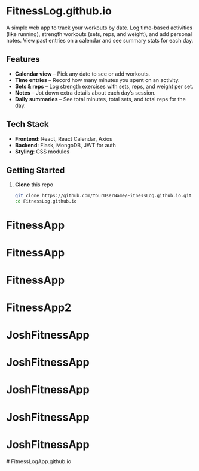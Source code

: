 # FitnessLog.github.io

A simple web app to track your workouts by date. Log time-based activities (like running), strength workouts (sets, reps, and weight), and add personal notes. View past entries on a calendar and see summary stats for each day.

## Features

- **Calendar view** – Pick any date to see or add workouts.  
- **Time entries** – Record how many minutes you spent on an activity.  
- **Sets & reps** – Log strength exercises with sets, reps, and weight per set.  
- **Notes** – Jot down extra details about each day’s session.  
- **Daily summaries** – See total minutes, total sets, and total reps for the day.  

## Tech Stack

- **Frontend**: React, React Calendar, Axios  
- **Backend**: Flask, MongoDB, JWT for auth  
- **Styling**: CSS modules  

## Getting Started

1. **Clone** this repo  
   ```bash
   git clone https://github.com/YourUserName/FitnessLog.github.io.git
   cd FitnessLog.github.io
# FitnessApp
# FitnessApp
# FitnessApp
# FitnessApp2
# JoshFitnessApp
# JoshFitnessApp
# JoshFitnessApp
# JoshFitnessApp
# JoshFitnessApp
#   F i t n e s s L o g A p p . g i t h u b . i o  
 